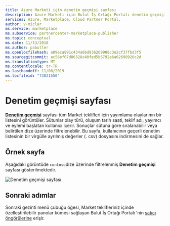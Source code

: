 ```yaml
---
title: Azure Marketi için denetim geçmişi sayfası
description: Azure Marketi için Bulut İş Ortağı Portalı denetim geçmişi sayfasına genel bakış.
services: Azure, Marketplace, Cloud Partner Portal,
author: v-miclar
ms.service: marketplace
ms.subservice: partnercenter-marketplace-publisher
ms.topic: conceptual
ms.date: 11/13/2018
ms.author: pabutler
ms.openlocfilehash: a09eca891c434a6bd836269908c3e2cf37fbd3f5
ms.sourcegitcommit: ac56ef07d86328c40fed5b5792a6a02698926c2d
ms.translationtype: MT
ms.contentlocale: tr-TR
ms.lasthandoff: 11/08/2019
ms.locfileid: "73821550"
---
```

# <a name="audit-history-page"></a>Denetim geçmişi sayfası

[**Denetim geçmişi**](https://cloudpartner.azure.com/#history) sayfası tüm Market teklifleri için yayımlama olaylarının bir listesini görüntüler.  Sütunlar olay türü, oluşum tarih saati, teklif adı, yayımcı ve eylemi başlatan kullanıcı içerir.  Sonuçlar sütuna göre sıralanabilir veya belirtilen dize üzerinde filtrelenebilir.  Bu sayfa, kullanıcının geçerli denetim listesinin bir virgülle ayrılmış değerler (. csv) dosyasını indirmesini de sağlar.


## <a name="example-page"></a>Örnek sayfa

Aşağıdaki görüntüde `contoso`dize üzerinde filtrelenmiş **Denetim geçmişi** sayfası gösterilmektedir.

![Denetim geçmişi sayfası](./media/audit-history-page1.png)


## <a name="next-steps"></a>Sonraki adımlar

Sonraki gezinti menü çubuğu öğesi, Market teklifleriniz içinde özelleştirilebilir panolar kümesi sağlayan Bulut İş Ortağı Portalı 'nin [satıcı öngörülerine](./cpp-insights-page.md) erişir.
